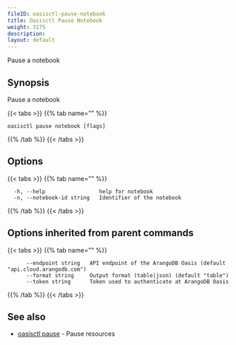 ```yaml
---
fileID: oasisctl-pause-notebook
title: Oasisctl Pause Notebook
weight: 3175
description: 
layout: default
---
```

Pause a notebook

## Synopsis

Pause a notebook

{{< tabs >}}
{{% tab name="" %}}
```
oasisctl pause notebook [flags]
```
{{% /tab %}}
{{< /tabs >}}

## Options

{{< tabs >}}
{{% tab name="" %}}
```
  -h, --help                 help for notebook
  -n, --notebook-id string   Identifier of the notebook
```
{{% /tab %}}
{{< /tabs >}}

## Options inherited from parent commands

{{< tabs >}}
{{% tab name="" %}}
```
      --endpoint string   API endpoint of the ArangoDB Oasis (default "api.cloud.arangodb.com")
      --format string     Output format (table|json) (default "table")
      --token string      Token used to authenticate at ArangoDB Oasis
```
{{% /tab %}}
{{< /tabs >}}

## See also

* [oasisctl pause]()	 - Pause resources

